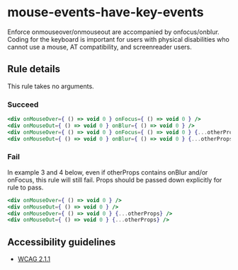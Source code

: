 # mouse-events-have-key-events

Enforce onmouseover/onmouseout are accompanied by onfocus/onblur. Coding for the keyboard is important for users with
physical disabilities who cannot use a mouse, AT compatibility, and screenreader users.

## Rule details

This rule takes no arguments.

### Succeed

```jsx
<div onMouseOver={ () => void 0 } onFocus={ () => void 0 } />
<div onMouseOut={ () => void 0 } onBlur={ () => void 0 } />
<div onMouseOver={ () => void 0 } onFocus={ () => void 0 } {...otherProps} />
<div onMouseOut={ () => void 0 } onBlur={ () => void 0 } {...otherProps} />
```

### Fail

In example 3 and 4 below, even if otherProps contains onBlur and/or onFocus, this rule will still fail. Props should be
passed down explicitly for rule to pass.

```jsx
<div onMouseOver={ () => void 0 } />
<div onMouseOut={ () => void 0 } />
<div onMouseOver={ () => void 0 } {...otherProps} />
<div onMouseOut={ () => void 0 } {...otherProps} />
```

## Accessibility guidelines

- [WCAG 2.1.1](https://www.w3.org/WAI/WCAG21/Understanding/keyboard)
